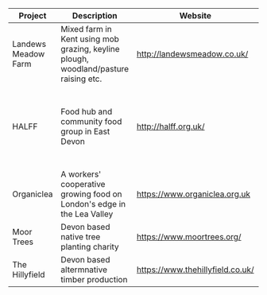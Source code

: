 | Project | Description | Website | Notes |
|---------|-------------|---------|-------|
| Landews Meadow Farm | Mixed farm in Kent using mob grazing, keyline plough, woodland/pasture raising etc. | http://landewsmeadow.co.uk/ | |
| HALFF | Food hub and community food group in East Devon | http://halff.org.uk/ | Could be a good place to donate free veg during setup/trial phase |
| Organiclea | A workers' cooperative growing food on London's edge in the Lea Valley | https://www.organiclea.org.uk  | |
| Moor Trees |  Devon based native tree planting charity | https://www.moortrees.org/ | Silas knows them |
| The Hillyfield | Devon based altermnative timber production | https://www.thehillyfield.co.uk/ | Silas knows them |